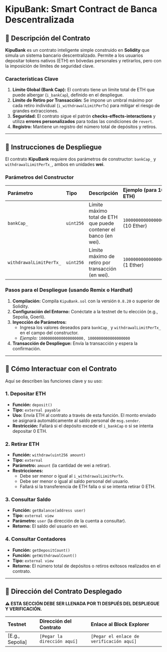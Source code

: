 # KipuBank: Smart Contract de Banca Descentralizada

## 📜 Descripción del Contrato

**KipuBank** es un contrato inteligente simple construido en **Solidity** que simula un sistema bancario descentralizado. Permite a los usuarios depositar tokens nativos (ETH) en bóvedas personales y retirarlos, pero con la imposición de límites de seguridad clave.

### Características Clave

1.  **Límite Global (Bank Cap):** El contrato tiene un límite total de ETH que puede albergar (`i_bankCap`), definido en el despliegue.
2.  **Límite de Retiro por Transacción:** Se impone un umbral máximo por cada retiro individual (`i_withdrawalLimitPerTx`) para mitigar el riesgo de grandes extracciones.
3.  **Seguridad:** El contrato sigue el patrón **checks-effects-interactions** y utiliza **errores personalizados** para todas las condiciones de `revert`.
4.  **Registro:** Mantiene un registro del número total de depósitos y retiros.

---

## 🚀 Instrucciones de Despliegue

El contrato **KipuBank** requiere dos parámetros de constructor: `bankCap_` y `withdrawalLimitPerTx_`, ambos en unidades **wei**.

### Parámetros del Constructor

| Parámetro | Tipo | Descripción | Ejemplo (para 10 ETH) |
| :--- | :--- | :--- | :--- |
| `bankCap_` | `uint256` | Límite máximo total de ETH que puede contener el banco (en wei). | `10000000000000000000` (10 Ether) |
| `withdrawalLimitPerTx_` | `uint256` | Límite máximo de retiro por transacción (en wei). | `1000000000000000000` (1 Ether) |

### Pasos para el Despliegue (usando Remix o Hardhat)

1.  **Compilación:** Compila `KipuBank.sol` con la versión `0.8.20` o superior de Solidity.
2.  **Configuración del Entorno:** Conéctate a la testnet de tu elección (e.g., Sepolia, Goerli).
3.  **Inyección de Parámetros:**
    * Ingresa los valores deseados para `bankCap_` y `withdrawalLimitPerTx_` en el campo del constructor.
    * *Ejemplo:* `10000000000000000000, 1000000000000000000`
4.  **Transacción de Despliegue:** Envía la transacción y espera la confirmación.

---

## 🤝 Cómo Interactuar con el Contrato

Aquí se describen las funciones clave y su uso:

### 1. Depositar ETH

* **Función:** `deposit()`
* **Tipo:** `external payable`
* **Uso:** Envía ETH al contrato a través de esta función. El monto enviado se asignará automáticamente al saldo personal de `msg.sender`.
* **Restricción:** Fallará si el depósito excede el `i_bankCap` o si se intenta depositar 0 ETH.

### 2. Retirar ETH

* **Función:** `withdraw(uint256 amount)`
* **Tipo:** `external`
* **Parámetro:** `amount` (la cantidad de wei a retirar).
* **Restricciones:**
    * Debe ser menor o igual al `i_withdrawalLimitPerTx`.
    * Debe ser menor o igual al saldo personal del usuario.
    * Fallará si la transferencia de ETH falla o si se intenta retirar 0 ETH.

### 3. Consultar Saldo

* **Función:** `getBalance(address user)`
* **Tipo:** `external view`
* **Parámetro:** `user` (la dirección de la cuenta a consultar).
* **Retorno:** El saldo del usuario en wei.

### 4. Consultar Contadores

* **Función:** `getDepositCount()`
* **Función:** `getWithdrawalCount()`
* **Tipo:** `external view`
* **Retorno:** El número total de depósitos o retiros exitosos realizados en el contrato.

---

## 🔗 Dirección del Contrato Desplegado

**⚠️ ESTA SECCIÓN DEBE SER LLENADA POR TI DESPUÉS DEL DESPLIEGUE Y VERIFICACIÓN.**

| Testnet | Dirección del Contrato | Enlace al Block Explorer |
| :--- | :--- | :--- |
| [E.g., Sepolia] | `[Pegar la dirección aquí]` | `[Pegar el enlace de verificación aquí]` |